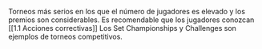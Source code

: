 Torneos más serios en los que el número de jugadores es elevado y los premios son considerables. Es recomendable que los jugadores conozcan [[1.1 Acciones correctivas]] Los Set Championships y Challenges son ejemplos de torneos competitivos. 